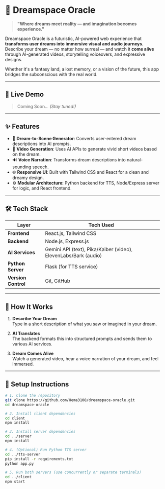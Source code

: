 # 🌌 Dreamspace Oracle

> **"Where dreams meet reality — and imagination becomes experience."**

Dreamspace Oracle is a futuristic, AI-powered web experience that **transforms user dreams into immersive visual and audio journeys**. Describe your dream — no matter how surreal — and watch it **come alive** through AI-generated videos, storytelling voiceovers, and expressive designs.  

Whether it's a fantasy land, a lost memory, or a vision of the future, this app bridges the subconscious with the real world.

---

## 🔮 Live Demo

> Coming Soon... *(Stay tuned!)*  
<!-- Add link here when deployed -->

---

## ✨ Features

- 🧠 **Dream-to-Scene Generator**: Converts user-entered dream descriptions into AI prompts.
- 🎥 **Video Generation**: Uses AI APIs to generate vivid short videos based on the dream.
- 🔊 **Voice Narration**: Transforms dream descriptions into natural-sounding speech.
- 🌐 **Responsive UI**: Built with Tailwind CSS and React for a clean and dreamy design.
- ⚙️ **Modular Architecture**: Python backend for TTS, Node/Express server for logic, and React frontend.

---

## 🛠️ Tech Stack

| Layer        | Tech Used                            |
|--------------|--------------------------------------|
| **Frontend** | React.js, Tailwind CSS               |
| **Backend**  | Node.js, Express.js                  |
| **AI Services** | Gemini API (text), Pika/Kaiber (video), ElevenLabs/Bark (audio) |
| **Python Server** | Flask (for TTS service)            |
| **Version Control** | Git, GitHub                     |

---

## 🧪 How It Works

1. **Describe Your Dream**  
   Type in a short description of what you saw or imagined in your dream.

2. **AI Translates**  
   The backend formats this into structured prompts and sends them to various AI services.

3. **Dream Comes Alive**  
   Watch a generated video, hear a voice narration of your dream, and feel immersed.

---

## 🚀 Setup Instructions

```bash
# 1. Clone the repository
git clone https://github.com/Hema3108/dreamspace-oracle.git
cd dreamspace-oracle

# 2. Install client dependencies
cd client
npm install

# 3. Install server dependencies
cd ../server
npm install

# 4. (Optional) Run Python TTS server
cd ../tts-server
pip install -r requirements.txt
python app.py

# 5. Run both servers (use concurrently or separate terminals)
cd ../client
npm start
